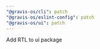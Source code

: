 ```yaml
---
"@gravis-os/cli": patch
"@gravis-os/eslint-config": patch
"@gravis-os/ui": patch
---
```


Add RTL to ui package

